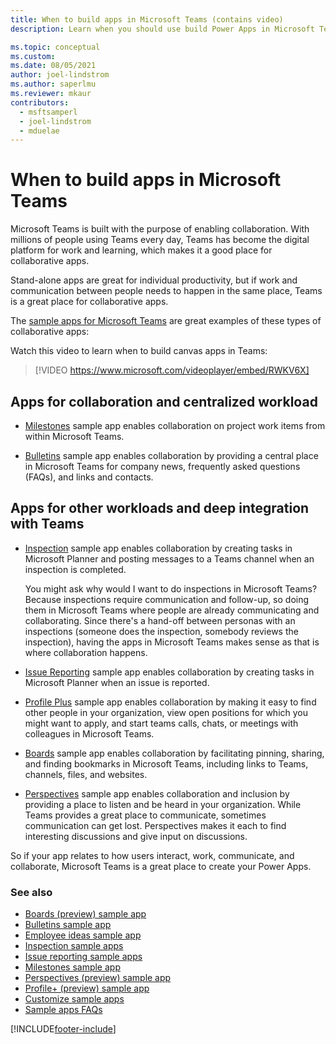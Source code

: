 ```yaml
---
title: When to build apps in Microsoft Teams (contains video)
description: Learn when you should use build Power Apps in Microsoft Teams for collaborative apps.

ms.topic: conceptual
ms.custom: 
ms.date: 08/05/2021
author: joel-lindstrom
ms.author: saperlmu
ms.reviewer: mkaur
contributors:
  - msftsamperl
  - joel-lindstrom
  - mduelae
---
```


# When to build apps in Microsoft Teams

Microsoft Teams is built with the purpose of enabling collaboration. With millions of people using Teams every day, Teams has become the digital platform for work and learning, which makes it a good place for collaborative apps.

Stand-alone apps are great for individual productivity, but if work and communication between people needs to happen in the same place, Teams is a great place for collaborative apps.

The [sample apps for Microsoft Teams](use-sample-apps-from-teams-store.md) are great examples of these types of collaborative apps:

Watch this video to learn when to build canvas apps in Teams:
> [!VIDEO https://www.microsoft.com/videoplayer/embed/RWKV6X]

## Apps for collaboration and centralized workload

-   [Milestones](milestones.md) sample app enables collaboration on  project work items from within Microsoft Teams.

-   [Bulletins](bulletins.md) sample app enables collaboration by  providing a central place in Microsoft Teams for company news, frequently  asked questions (FAQs), and links and contacts.

## Apps for other workloads and deep integration with Teams

-   [Inspection](inspection.md) sample app enables collaboration by creating tasks in Microsoft Planner and posting messages to a Teams channel  when an inspection is completed.

    You might ask why would I want to do inspections in Microsoft Teams? Because inspections require communication and follow-up, so doing them in Microsoft Teams where people are already communicating and collaborating. Since there's a hand-off between personas with an inspections (someone does the inspection, somebody reviews the inspection), having the apps in Microsoft Teams makes sense as that is where collaboration happens.

-   [Issue Reporting](issue-reporting.md) sample app enables collaboration by creating tasks in Microsoft Planner when an issue is reported.

-   [Profile Plus](profile-app.md) sample app enables collaboration by  making it easy to find other people in your organization, view open positions for which you might want to apply, and start teams calls, chats, or meetings with colleagues in Microsoft Teams.

-   [Boards](boards.md) sample app enables collaboration by facilitating pinning, sharing, and finding bookmarks in Microsoft Teams, including links to Teams, channels, files, and websites.

-   [Perspectives](perspectives.md) sample app enables collaboration and  inclusion by providing a place to listen and be heard in your organization. While Teams provides a great place to communicate, sometimes communication can get lost. Perspectives makes it each to find interesting discussions and give input on discussions.

So if your app relates to how users interact, work, communicate, and collaborate, Microsoft Teams is a great place to create your Power Apps.

### See also

- [Boards (preview) sample app](boards.md)
- [Bulletins sample app](bulletins.md)
- [Employee ideas sample app](employee-ideas.md)  
- [Inspection sample apps](inspection.md)  
- [Issue reporting sample apps](issue-reporting.md)
- [Milestones sample app](milestones.md)
- [Perspectives (preview) sample app](perspectives.md)
- [Profile+ (preview) sample app](profile-app.md)
- [Customize sample apps](customize-sample-apps.md)
- [Sample apps FAQs](sample-apps-faqs.md)

[!INCLUDE[footer-include](../includes/footer-banner.md)]

